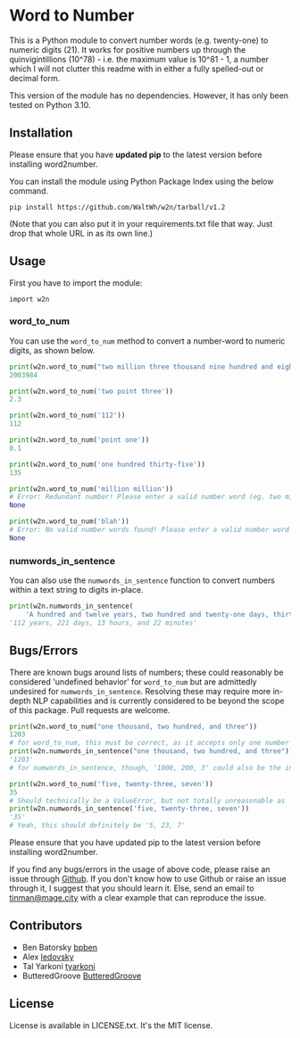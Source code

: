 # Word to Number

This is a Python module to convert number words (e.g. twenty-one) to numeric digits (21). It works for positive numbers
up through the quinvigintillions (10^78) - i.e. the maximum value is 10^81 - 1, a number which I will not clutter this
readme with in either a fully spelled-out or decimal form.

This version of the module has no dependencies. However, it has only been tested on Python 3.10.
## Installation

Please ensure that you have **updated pip** to the latest version before installing word2number.

You can install the module using Python Package Index using the below command.

    pip install https://github.com/WaltWh/w2n/tarball/v1.2

(Note that you can also put it in your requirements.txt file that way. Just drop that whole URL in as its own line.)

## Usage

First you have to import the module:

    import w2n

### word_to_num

You can use the `word_to_num` method to convert a number-word to numeric digits, as shown below.

```python
print(w2n.word_to_num("two million three thousand nine hundred and eighty four"))
2003984
```

```python
print(w2n.word_to_num('two point three'))
2.3
```

```python
print(w2n.word_to_num('112'))
112
```

```python
print(w2n.word_to_num('point one'))
0.1
```

```python
print(w2n.word_to_num('one hundred thirty-five'))
135
```

```python
print(w2n.word_to_num('million million'))
# Error: Redundant number! Please enter a valid number word (eg. two million twenty three thousand and forty nine)
None
```

```python
print(w2n.word_to_num('blah'))
# Error: No valid number words found! Please enter a valid number word (eg. two million twenty three thousand and forty nine)
None
```

### numwords_in_sentence

You can also use the `numwords_in_sentence` function to convert numbers within a text string to digits in-place.

```python
print(w2n.numwords_in_sentence(
    'A hundred and twelve years, two hundred and twenty-one days, thirteen hours, and twenty-two minutes'))
'112 years, 221 days, 13 hours, and 22 minutes'
```

## Bugs/Errors

There are known bugs around lists of numbers; these could reasonably be considered 'undefined behavior' for
`word_to_num` but are admittedly undesired for `numwords_in_sentence`. Resolving these may require more in-depth NLP
capabilities and is currently considered to be beyond the scope of this package. Pull requests are welcome.

```python
print(w2n.word_to_num("one thousand, two hundred, and three"))
1203
# for word_to_num, this must be correct, as it accepts only one number per string
print(w2n.numwords_in_sentence("one thousand, two hundred, and three"))
'1203'
# for numwords_in_sentence, though, '1000, 200, 3' could also be the intended value
```

```python
print(w2n.word_to_num('five, twenty-three, seven'))
35
# Should technically be a ValueError, but not totally unreasonable as 'undefined behavior do not use'
print(w2n.numwords_in_sentence('five, twenty-three, seven'))
'35'
# Yeah, this should definitely be '5, 23, 7'
```

Please ensure that you have updated pip to the latest version before installing word2number.

If you find any bugs/errors in the usage of above code, please raise an issue
through [Github](https://github.com/WaltWh/w2n). If you don't know how to use Github or raise an issue through it, I
suggest that you should learn it. Else, send an email to tinman@mage.city with a clear example that can reproduce the
issue.

## Contributors

- Ben Batorsky [bpben](https://github.com/bpben)
- Alex [ledovsky](https://github.com/ledovsky)
- Tal Yarkoni [tyarkoni](https://github.com/tyarkoni)
- ButteredGroove [ButteredGroove](https://github.com/ButteredGroove)

## License

License is available in LICENSE.txt. It's the MIT license.
